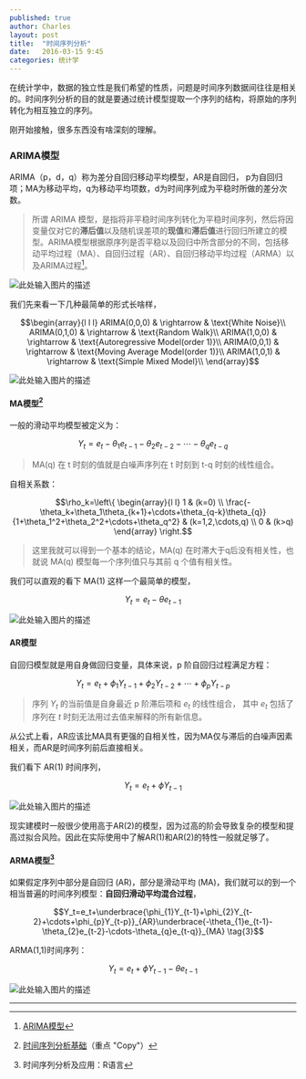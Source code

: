 ```yaml
---
published: true
author: Charles
layout: post
title:  "时间序列分析"
date:   2016-03-15 9:45
categories: 统计学
---
```


在统计学中，数据的独立性是我们希望的性质，问题是时间序列数据间往往是相关的。时间序列分析的目的就是要通过统计模型提取一个序列的结构，将原始的序列转化为相互独立的序列。

刚开始接触，很多东西没有啥深刻的理解。

### ARIMA模型
ARIMA（p，d，q）称为差分自回归移动平均模型，AR是自回归， p为自回归项；MA为移动平均，q为移动平均项数，d为时间序列成为平稳时所做的差分次数。

> 所谓 ARIMA 模型，是指将非平稳时间序列转化为平稳时间序列，然后将因变量仅对它的**滞后值**以及随机误差项的**现值**和**滞后值**进行回归所建立的模型。ARIMA模型根据原序列是否平稳以及回归中所含部分的不同，包括移动平均过程（MA）、自回归过程（AR）、自回归移动平均过程（ARMA）以及ARIMA过程[^1]。

![此处输入图片的描述][1]

我们先来看一下几种最简单的形式长啥样，

$$\begin{array}{l l l}
ARIMA(0,0,0) & \rightarrow & \text{White Noise}\\
ARIMA(0,1,0) & \rightarrow & \text{Random Walk}\\
ARIMA(1,0,0) & \rightarrow & \text{Autoregressive Model(order 1)}\\
ARIMA(0,0,1) & \rightarrow & \text{Moving Average Model(order 1)}\\
ARIMA(1,0,1) & \rightarrow & \text{Simple Mixed Model}\\
\end{array}$$

![此处输入图片的描述][2]

#### MA模型[^2]
一般的滑动平均模型被定义为：

$$Y_t=e_t-\theta_{1}e_{t-1}-\theta_{2}e_{t-2}-\cdots-\theta_{q}e_{t-q} \tag{1}$$

> MA(q) 在 t 时刻的值就是白噪声序列在 t 时刻到 t-q 时刻的线性组合。

自相关系数：

$$\rho_k=\left\{
\begin{array}{l l}
1                          & (k=0) \\
\frac{-\theta_k+\theta_1\theta_{k+1}+\cdots+\theta_{q-k}\theta_{q}}{1+\theta_1^2+\theta_2^2+\cdots+\theta_q^2} & (k=1,2,\cdots,q) \\
0                          & (k>q)
\end{array}
\right.$$

> 这里我就可以得到一个基本的结论，MA(q) 在时滞大于q后没有相关性，也就说 MA(q) 模型每一个序列值只与其前 q 个值有相关性。

我们可以直观的看下 MA(1) 这样一个最简单的模型，

$$Y_t=e_t-\theta e_{t-1}$$

![此处输入图片的描述][3]

#### AR模型
自回归模型就是用自身做回归变量，具体来说，p 阶自回归过程满足方程：

$$Y_t=e_t+\phi_{1}Y_{t-1}+\phi_{2}Y_{t-2}+\cdots+\phi_{p}Y_{t-p} \tag{2}$$

> 序列 $Y_t$ 的当前值是自身最近 p 阶滞后项和 $e_t$ 的线性组合， 其中 $e_t$ 包括了序列在 $t$ 时刻无法用过去值来解释的所有新信息。

从公式上看，AR应该比MA具有更强的自相关性，因为MA仅与滞后的白噪声因素相关，而AR是时间序列前后直接相关。

我们看下 AR(1) 时间序列，

$$Y_t=e_t+\phi Y_{t-1}$$

![此处输入图片的描述][4]

现实建模时一般很少使用高于AR(2)的模型，因为过高的阶会导致复杂的模型和提高过拟合风险。因此在实际使用中了解AR(1)和AR(2)的特性一般就足够了。

#### ARMA模型[^3]
如果假定序列中部分是自回归 (AR)，部分是滑动平均 (MA)，我们就可以的到一个相当普遍的时间序列模型：**自回归滑动平均混合过程**，

$$Y_t=e_t+\underbrace{\phi_{1}Y_{t-1}+\phi_{2}Y_{t-2}+\cdots+\phi_{p}Y_{t-p}}_{AR}\underbrace{-\theta_{1}e_{t-1}-\theta_{2}e_{t-2}-\cdots-\theta_{q}e_{t-q}}_{MA} \tag{3}$$

ARMA(1,1)时间序列：

$$Y_t=e_t+\phi Y_{t-1}-\theta e_{t-1}$$

![此处输入图片的描述][5]

----------


[^1]: [ARIMA模型](http://baike.baidu.com/link?url=TVGuqY12wgvY8EroyQaIwFwk73Qj4jANkDAJAMFrQKmwjfW3rJWiyYBhYXhod9m9Kx3_sQF_bCxwzTQhIRTr3a)
[^2]: [时间序列分析基础](http://blog.codinglabs.org/articles/time-series-analysis-foundation.html)（重点 "Copy"）
[^3]: 时间序列分析及应用：R语言

  [1]: http://7xjbdi.com1.z0.glb.clouddn.com/2016-03-16_100741.png?imageView2/2/w/500
  [2]: http://7xjbdi.com1.z0.glb.clouddn.com/arima-models.png?imageView2/2/w/400
  [3]: http://7xjbdi.com1.z0.glb.clouddn.com/ma1.png?imageView2/2/w/400
  [4]: http://7xjbdi.com1.z0.glb.clouddn.com/ar1.png?imageView2/2/w/400
  [5]: http://7xjbdi.com1.z0.glb.clouddn.com/arma11.png?imageView2/2/w/400